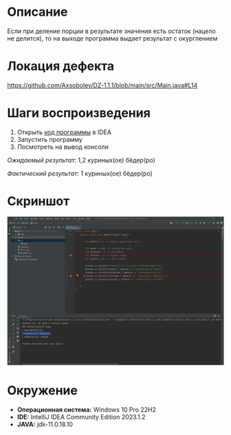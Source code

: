 # Описание
Если при деление порции в результате значения есть остаток (нацело не делится), то на выходе программа выдает результат с окурглением 

# Локация дефекта

https://github.com/Axsobolev/DZ-1.1.1/blob/main/src/Main.java#L14

# Шаги воспроизведения

1. Открыть [код программы](https://github.com/Axsobolev/DZ-1.1.1/blob/main/src/Main.java) в IDEA
2. Запустить программу
3. Посмотреть на вывод консоли

*Ожидаемый результат:* 1,2 куриных(ое) бёдер(ро)

*Фактический результат:* 1 куриных(ое) бёдер(ро)

# Скриншот
![image](Javabug.JPG)

# Окружение
* **Операционная система:** Windows 10 Pro 22H2
* **IDE:** IntelliJ IDEA Community Edition 2023.1.2
* **JAVA:** jdk-11.0.18.10